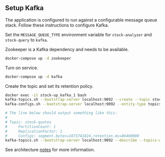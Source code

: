 ## Setup Kafka
The application is configured to run against a configurable message queue stack. Follow these instructions to configure
Kafka.

Set the `MESSAGE_QUEUE_TYPE` environment variable for `stock-analyzer` and `stock-query` to `kafka`.

Zookeeper is a Kafka dependency and needs to be available.
```bash
docker-compose up -d zookeeper
```

Turn on service.
```bash
docker-compose up -d kafka
```

Create the topic and set its retention policy.
```bash
docker exec -it stock-up_kafka_1 bash
kafka-topics.sh --bootstrap-server localhost:9092 --create --topic stock-quotes --partitions 1 --replication-factor 1
kafka-configs.sh --bootstrap-server localhost:9092 --entity-type topics --entity-name stock-quotes --alter --add-config retention.ms=86400000

# The line below should output something like this:
#
# Topic: stock-quotes
#     PartitionCount: 1
#     ReplicationFactor: 1
#     Configs: segment.bytes=1073741824,retention.ms=86400000
kafka-topics.sh --bootstrap-server localhost:9092 --describe --topics-with-overrides
```

See architecture [notes](/doc/architecture/kafka) for more information.
